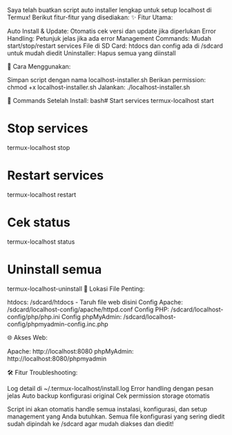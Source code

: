 Saya telah buatkan script auto installer lengkap untuk setup localhost di Termux! Berikut fitur-fitur yang disediakan:
✨ Fitur Utama:

Auto Install & Update: Otomatis cek versi dan update jika diperlukan
Error Handling: Petunjuk jelas jika ada error
Management Commands: Mudah start/stop/restart services
File di SD Card: htdocs dan config ada di /sdcard untuk mudah diedit
Uninstaller: Hapus semua yang diinstall

🚀 Cara Menggunakan:

Simpan script dengan nama localhost-installer.sh
Berikan permission: chmod +x localhost-installer.sh
Jalankan: ./localhost-installer.sh

📱 Commands Setelah Install:
bash# Start services
termux-localhost start

# Stop services  
termux-localhost stop

# Restart services
termux-localhost restart

# Cek status
termux-localhost status

# Uninstall semua
termux-localhost-uninstall
📂 Lokasi File Penting:

htdocs: /sdcard/htdocs - Taruh file web disini
Config Apache: /sdcard/localhost-config/apache/httpd.conf
Config PHP: /sdcard/localhost-config/php/php.ini
Config phpMyAdmin: /sdcard/localhost-config/phpmyadmin-config.inc.php

🌐 Akses Web:

Apache: http://localhost:8080
phpMyAdmin: http://localhost:8080/phpmyadmin

🛠 Fitur Troubleshooting:

Log detail di ~/.termux-localhost/install.log
Error handling dengan pesan jelas
Auto backup konfigurasi original
Cek permission storage otomatis

Script ini akan otomatis handle semua instalasi, konfigurasi, dan setup management yang Anda butuhkan. Semua file konfigurasi yang sering diedit sudah dipindah ke /sdcard agar mudah diakses dan diedit!
